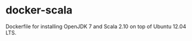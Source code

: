 docker-scala
============

Dockerfile for installing OpenJDK 7 and Scala 2.10 on top of Ubuntu 12.04 LTS.

